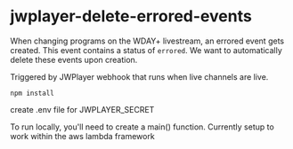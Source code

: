# jwplayer-delete-errored-events

When changing programs on the WDAY+ livestream, an errored event gets created. This event contains a status of `errored`. We want to automatically delete these events upon creation.

Triggered by JWPlayer webhook that runs when live channels are live.

`npm install`

create .env file for JWPLAYER_SECRET

To run locally, you'll need to create a main() function. Currently setup to work within the aws lambda framework
